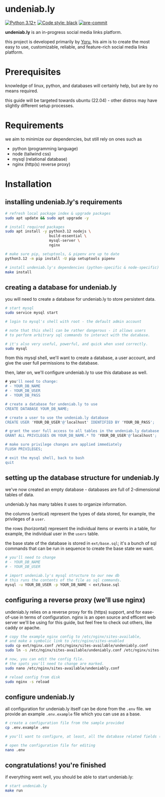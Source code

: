 # undeniab.ly

[![Python 3.12+](https://img.shields.io/badge/python-3.12+-blue.svg)](https://www.python.org/downloads/)
[![Code style: black](https://img.shields.io/badge/code%20style-black-000000.svg)](https://github.com/ambv/black)
[![pre-commit](https://img.shields.io/badge/pre--commit-enabled-brightgreen?logo=pre-commit)](https://github.com/pre-commit/pre-commit)

**undeniab.ly** is an in-progress social media links platform.

this project is developed primarily by [Yoru](https://github.com/yo-ru),
his aim is to create the most easy to use, customizable, reliable, and feature-rich
social media links platform.

# Prerequisites
knowledge of linux, python, and databases will certainly help, but are by no means required.

this guide will be targeted towards ubuntu (22.04) - other distros may have slightly different setup processes.

# Requirements
we aim to minimize our dependencies, but still rely on ones such as
- python (programming language)
- node (tailwind css)
- mysql (relational database)
- nginx (http(s) reverse proxy)

# Installation
## installing undeniab.ly's requirements
```sh
# refresh local package index & upgrade packages
sudo apt update && sudo apt upgrade -y

# install required packages
sudo apt install -y python3.12 nodejs \
                    build-essential \
                    mysql-server \
                    nginx

# make sure pip, setuptools, & pipenv are up to date
python3.12 -m pip install -U pip setuptools pipenv

# install undeniab.ly's dependencies (python-specific & node-specific)
make install
```

## creating a database for undeniab.ly
you will need to create a database for undeniab.ly to store persistent data.
```sh
# start mysql
sudo service mysql start

# login to mysql's shell with root - the default admin account

# note that this shell can be rather dangerous - it allows users
# to perform arbitrary sql commands to interact with the database.

# it's also very useful, powerful, and quick when used correctly.
sudo mysql
```
from this mysql shell, we'll want to create a database, a user account, and give the user full permissions to the database.

then, later on, we'll configure undeniab.ly to use this database as well.
```sql
# you'll need to change:
# - YOUR_DB_NAME
# - YOUR_DB_USER
# - YOUR_DB_PASS

# create a database for undeniab.ly to use
CREATE DATABASE YOUR_DB_NAME;

# create a user to use the undeniab.ly database
CREATE USER 'YOUR_DB_USER'@'localhost' IDENTIFIED BY 'YOUR_DB_PASS';

# grant the user full access to all tables in the undeniab.ly database
GRANT ALL PRIVILEGES ON YOUR_DB_NAME.* TO 'YOUR_DB_USER'@'localhost';

# make sure privilege changes are applied immediately
FLUSH PRIVILEGES;

# exit the mysql shell, back to bash
quit
```

## setting up the database structure for undeniab.ly
we've now created an empty database - databases are full of 2-dimensional tables of data.

undeniab.ly has many tables it uses to organize information.

the columns (vertical) represent the types of data stored, for example, the privileges of a `user`.

the rows (horizontal) represent the individual items or events in a table, for example, the individual user in the `users` table.

the base state of the database is stored in `ext/base.sql`; it's a bunch of sql commands that can be run in sequence to create the base state we want.
```sh
# you'll need to change
# - YOUR_DB_NAME
# - YOUR_DB_USER

# import undeniab.ly's mysql structure to our new db
# this runs the contents of the file as sql commands.
mysql -u YOUR_DB_USER -p YOUR_DB_NAME < ext/base.sql
```

## configuring a reverse proxy (we'll use nginx)
undeniab.ly relies on a reverse proxy for tls (https) support, and for ease-of-use in terms of configuration. nginx is an open source and efficent web server we'll be using for this guide, but feel free to check out others, like caddy or apache.
```sh
# copy the example nginx config to /etc/nginx/sites-available,
# and make a symbolic link to /etc/nginx/sites-enabled
sudo cp ext/nginx.conf /etc/nginx/sites-available/undeniably.conf
sudo ln -s /etc/nginx/sites-available/undeniably.conf /etc/nginx/sites-enabled/undeniably.conf

# now, you can edit the config file.
# the spots you'll need to change are marked.
sudo nano /etc/nginx/sites-available/undeniably.conf

# reload config from disk
sudo nginx -s reload
```

## configure undeniab.ly
all configuration for undeniab.ly itself can be done from the `.env` file. we provide an example `.env.example` file which you can use as a base.
```sh
# create a configuration file from the sample provided
cp .env.example .env

# you'll want to configure, at least, all the database related fields (DB_*).

# open the configuration file for editing
nano .env
```

## congratulations! you're finished
if everything went well, you should be able to start undeniab.ly:
```sh
# start undeniab.ly
make run
```
